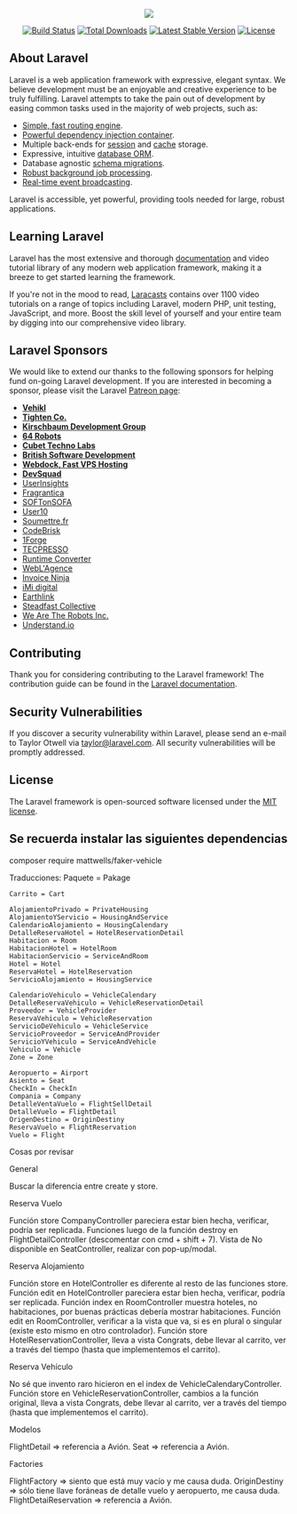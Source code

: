 <p align="center"><img src="https://laravel.com/assets/img/components/logo-laravel.svg"></p>

<p align="center">
<a href="https://travis-ci.org/laravel/framework"><img src="https://travis-ci.org/laravel/framework.svg" alt="Build Status"></a>
<a href="https://packagist.org/packages/laravel/framework"><img src="https://poser.pugx.org/laravel/framework/d/total.svg" alt="Total Downloads"></a>
<a href="https://packagist.org/packages/laravel/framework"><img src="https://poser.pugx.org/laravel/framework/v/stable.svg" alt="Latest Stable Version"></a>
<a href="https://packagist.org/packages/laravel/framework"><img src="https://poser.pugx.org/laravel/framework/license.svg" alt="License"></a>
</p>

## About Laravel

Laravel is a web application framework with expressive, elegant syntax. We believe development must be an enjoyable and creative experience to be truly fulfilling. Laravel attempts to take the pain out of development by easing common tasks used in the majority of web projects, such as:

- [Simple, fast routing engine](https://laravel.com/docs/routing).
- [Powerful dependency injection container](https://laravel.com/docs/container).
- Multiple back-ends for [session](https://laravel.com/docs/session) and [cache](https://laravel.com/docs/cache) storage.
- Expressive, intuitive [database ORM](https://laravel.com/docs/eloquent).
- Database agnostic [schema migrations](https://laravel.com/docs/migrations).
- [Robust background job processing](https://laravel.com/docs/queues).
- [Real-time event broadcasting](https://laravel.com/docs/broadcasting).

Laravel is accessible, yet powerful, providing tools needed for large, robust applications.

## Learning Laravel

Laravel has the most extensive and thorough [documentation](https://laravel.com/docs) and video tutorial library of any modern web application framework, making it a breeze to get started learning the framework.

If you're not in the mood to read, [Laracasts](https://laracasts.com) contains over 1100 video tutorials on a range of topics including Laravel, modern PHP, unit testing, JavaScript, and more. Boost the skill level of yourself and your entire team by digging into our comprehensive video library.

## Laravel Sponsors

We would like to extend our thanks to the following sponsors for helping fund on-going Laravel development. If you are interested in becoming a sponsor, please visit the Laravel [Patreon page](https://patreon.com/taylorotwell):

- **[Vehikl](https://vehikl.com/)**
- **[Tighten Co.](https://tighten.co)**
- **[Kirschbaum Development Group](https://kirschbaumdevelopment.com)**
- **[64 Robots](https://64robots.com)**
- **[Cubet Techno Labs](https://cubettech.com)**
- **[British Software Development](https://www.britishsoftware.co)**
- **[Webdock, Fast VPS Hosting](https://www.webdock.io/en)**
- **[DevSquad](https://devsquad.com)**
- [UserInsights](https://userinsights.com)
- [Fragrantica](https://www.fragrantica.com)
- [SOFTonSOFA](https://softonsofa.com/)
- [User10](https://user10.com)
- [Soumettre.fr](https://soumettre.fr/)
- [CodeBrisk](https://codebrisk.com)
- [1Forge](https://1forge.com)
- [TECPRESSO](https://tecpresso.co.jp/)
- [Runtime Converter](http://runtimeconverter.com/)
- [WebL'Agence](https://weblagence.com/)
- [Invoice Ninja](https://www.invoiceninja.com)
- [iMi digital](https://www.imi-digital.de/)
- [Earthlink](https://www.earthlink.ro/)
- [Steadfast Collective](https://steadfastcollective.com/)
- [We Are The Robots Inc.](https://watr.mx/)
- [Understand.io](https://www.understand.io/)

## Contributing

Thank you for considering contributing to the Laravel framework! The contribution guide can be found in the [Laravel documentation](https://laravel.com/docs/contributions).

## Security Vulnerabilities

If you discover a security vulnerability within Laravel, please send an e-mail to Taylor Otwell via [taylor@laravel.com](mailto:taylor@laravel.com). All security vulnerabilities will be promptly addressed.

## License

The Laravel framework is open-sourced software licensed under the [MIT license](https://opensource.org/licenses/MIT).

## Se recuerda instalar las siguientes dependencias

composer require mattwells/faker-vehicle


Traducciones:
    Paquete = Pakage

    Carrito = Cart

    AlojamientoPrivado = PrivateHousing
    AlojamientoYServicio = HousingAndService
    CalendarioAlojamiento = HousingCalendary
    DetalleReservaHotel = HotelReservationDetail
    Habitacion = Room
    HabitacionHotel = HotelRoom
    HabitacionServicio = ServiceAndRoom
    Hotel = Hotel
    ReservaHotel = HotelReservation
    ServicioAlojamiento = HousingService

    CalendarioVehiculo = VehicleCalendary
    DetalleReservaVehiculo = VehicleReservationDetail
    Proveedor = VehicleProvider
    ReservaVehiculo = VehicleReservation
    ServicioDeVehiculo = VehicleService
    ServicioProveedor = ServiceAndProvider
    ServicioYVehiculo = ServiceAndVehicle
    Vehiculo = Vehicle
    Zone = Zone

    Aeropuerto = Airport
    Asiento = Seat
    CheckIn = CheckIn
    Compania = Company
    DetalleVentaVuelo = FlightSellDetail
    DetalleVuelo = FlightDetail
    OrigenDestino = OriginDestiny
    ReservaVuelo = FlightReservation
    Vuelo = Flight


Cosas por revisar

General

Buscar la diferencia entre create y store.

Reserva Vuelo

Función store CompanyController pareciera estar bien hecha, verificar, podría ser replicada.
Funciones luego de la función destroy en FlightDetailController (descomentar con cmd + shift + 7).
Vista de No disponible en SeatController, realizar con pop-up/modal.


Reserva Alojamiento

Función store en HotelController es diferente al resto de las funciones store.
Función edit en HotelController pareciera estar bien hecha, verificar, podría ser replicada.
Función index en RoomController muestra hoteles, no habitaciones, por buenas prácticas debería mostrar habitaciones.
Función edit en RoomController, verificar a la vista que va, si es en plural o singular (existe esto mismo en otro controlador).
Función store HotelReservationController, lleva a vista Congrats, debe llevar al carrito, ver a través del tiempo (hasta que implementemos el carrito).


Reserva Vehículo

No sé que invento raro hicieron en el index de VehicleCalendaryController.
Función store en VehicleReservationController, cambios a la función original, lleva a vista Congrats, debe llevar al carrito, ver a través del tiempo (hasta que implementemos el carrito).

Modelos

FlightDetail => referencia a Avión.
Seat => referencia a Avión.

Factories

FlightFactory => siento que está muy vacío y me causa duda.
OriginDestiny => sólo tiene llave foráneas de detalle vuelo y aeropuerto, me causa duda.
FlightDetaiReservation => referencia a Avión.

